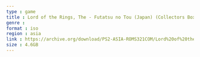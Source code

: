 ```yaml
---
type : game
title : Lord of the Rings, The - Futatsu no Tou (Japan) (Collectors Box)
genre : 
format : iso
region : asia
link : https://archive.org/download/PS2-ASIA-ROMS321COM/Lord%20of%20the%20Rings%2C%20The%20-%20Futatsu%20no%20Tou%20%28Japan%29%20%28Collectors%20Box%29.7z
size : 4.6GB
---
```

